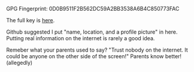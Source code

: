 GPG Fingerprint: 0D0B9511F2B562DC59A2BB3538A6B4C850773FAC

The full key is [here](https://raw.githubusercontent.com/meow464/meow464/main/meow464_public_key.txt).

Github suggested I put "name, location, and a profile picture" in here. Putting real information on the internet is rarely a good idea.

Remeber what your parents used to say? "Trust nobody on the internet. It could be anyone on the other side of the screen!" Parents know better! (allegedly)
